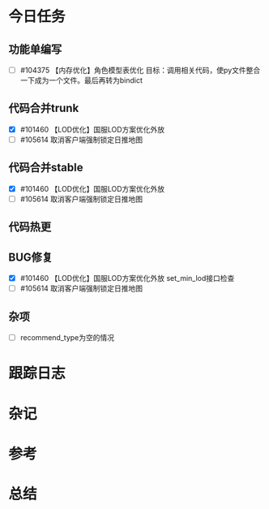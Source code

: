 

# 今日任务


## 功能单编写
- [ ] #104375 【内存优化】角色模型表优化
	目标：调用相关代码，使py文件整合一下成为一个文件。最后再转为bindict



## 代码合并trunk
- [x] #101460 【LOD优化】国服LOD方案优化外放
- [ ] #105614 取消客户端强制锁定日推地图

## 代码合并stable
- [x] #101460 【LOD优化】国服LOD方案优化外放
- [ ] #105614 取消客户端强制锁定日推地图

## 代码热更



## BUG修复
- [x] #101460 【LOD优化】国服LOD方案优化外放
	set_min_lod接口检查
- [ ] #105614 取消客户端强制锁定日推地图

## 杂项
- [ ] recommend_type为空的情况


# 跟踪日志



# 杂记



# 参考


# 总结
